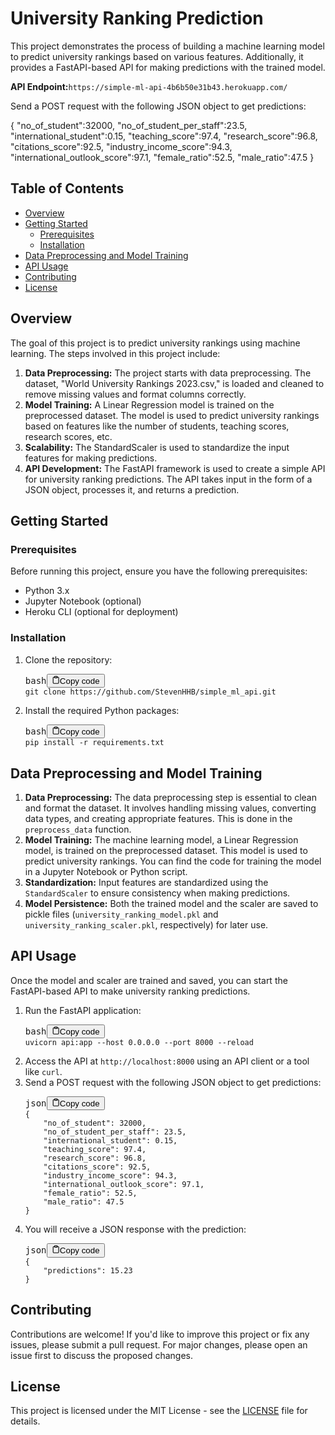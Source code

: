 # University Ranking Prediction

This project demonstrates the process of building a machine learning model to predict university rankings based on various features. Additionally, it provides a FastAPI-based API for making predictions with the trained model.


**API Endpoint:**`https://simple-ml-api-4b6b50e31b43.herokuapp.com/`

Send a POST request with the following JSON object to get predictions:

{
    "no_of_student":32000,
    "no_of_student_per_staff":23.5,
    "international_student":0.15,
    "teaching_score":97.4,
    "research_score":96.8,
    "citations_score":92.5,
    "industry_income_score":94.3,
    "international_outlook_score":97.1,
    "female_ratio":52.5,
    "male_ratio":47.5
}

## Table of Contents

* [Overview](https://chat.openai.com/c/06029009-b568-41e3-822a-96b77a306b9f#overview)
* [Getting Started](https://chat.openai.com/c/06029009-b568-41e3-822a-96b77a306b9f#getting-started)
  * [Prerequisites](https://chat.openai.com/c/06029009-b568-41e3-822a-96b77a306b9f#prerequisites)
  * [Installation](https://chat.openai.com/c/06029009-b568-41e3-822a-96b77a306b9f#installation)
* [Data Preprocessing and Model Training](https://chat.openai.com/c/06029009-b568-41e3-822a-96b77a306b9f#data-preprocessing-and-model-training)
* [API Usage](https://chat.openai.com/c/06029009-b568-41e3-822a-96b77a306b9f#api-usage)
* [Contributing](https://chat.openai.com/c/06029009-b568-41e3-822a-96b77a306b9f#contributing)
* [License](https://chat.openai.com/c/06029009-b568-41e3-822a-96b77a306b9f#license)

## Overview

The goal of this project is to predict university rankings using machine learning. The steps involved in this project include:

1. **Data Preprocessing:** The project starts with data preprocessing. The dataset, "World University Rankings 2023.csv," is loaded and cleaned to remove missing values and format columns correctly.
2. **Model Training:** A Linear Regression model is trained on the preprocessed dataset. The model is used to predict university rankings based on features like the number of students, teaching scores, research scores, etc.
3. **Scalability:** The StandardScaler is used to standardize the input features for making predictions.
4. **API Development:** The FastAPI framework is used to create a simple API for university ranking predictions. The API takes input in the form of a JSON object, processes it, and returns a prediction.

## Getting Started

### Prerequisites

Before running this project, ensure you have the following prerequisites:

* Python 3.x
* Jupyter Notebook (optional)
* Heroku CLI (optional for deployment)

### Installation

1. Clone the repository:
   <pre><div class="bg-black rounded-md mb-4"><div class="flex items-center relative text-gray-200 bg-gray-800 px-4 py-2 text-xs font-sans justify-between rounded-t-md"><span>bash</span><button class="flex ml-auto gap-2"><svg stroke="currentColor" fill="none" stroke-width="2" viewBox="0 0 24 24" stroke-linecap="round" stroke-linejoin="round" class="h-4 w-4" height="1em" width="1em" xmlns="http://www.w3.org/2000/svg"><path d="M16 4h2a2 2 0 0 1 2 2v14a2 2 0 0 1-2 2H6a2 2 0 0 1-2-2V6a2 2 0 0 1 2-2h2"></path><rect x="8" y="2" width="8" height="4" rx="1" ry="1"></rect></svg>Copy code</button></div><div class="p-4 overflow-y-auto"><code class="!whitespace-pre hljs language-bash">git clone https://github.com/StevenHHB/simple_ml_api.git
   </code></div></div></pre>
2. Install the required Python packages:
   <pre><div class="bg-black rounded-md mb-4"><div class="flex items-center relative text-gray-200 bg-gray-800 px-4 py-2 text-xs font-sans justify-between rounded-t-md"><span>bash</span><button class="flex ml-auto gap-2"><svg stroke="currentColor" fill="none" stroke-width="2" viewBox="0 0 24 24" stroke-linecap="round" stroke-linejoin="round" class="h-4 w-4" height="1em" width="1em" xmlns="http://www.w3.org/2000/svg"><path d="M16 4h2a2 2 0 0 1 2 2v14a2 2 0 0 1-2 2H6a2 2 0 0 1-2-2V6a2 2 0 0 1 2-2h2"></path><rect x="8" y="2" width="8" height="4" rx="1" ry="1"></rect></svg>Copy code</button></div><div class="p-4 overflow-y-auto"><code class="!whitespace-pre hljs language-bash">pip install -r requirements.txt
   </code></div></div></pre>

## Data Preprocessing and Model Training

1. **Data Preprocessing:** The data preprocessing step is essential to clean and format the dataset. It involves handling missing values, converting data types, and creating appropriate features. This is done in the `preprocess_data` function.
2. **Model Training:** The machine learning model, a Linear Regression model, is trained on the preprocessed dataset. This model is used to predict university rankings. You can find the code for training the model in a Jupyter Notebook or Python script.
3. **Standardization:** Input features are standardized using the `StandardScaler` to ensure consistency when making predictions.
4. **Model Persistence:** Both the trained model and the scaler are saved to pickle files (`university_ranking_model.pkl` and `university_ranking_scaler.pkl`, respectively) for later use.

## API Usage

Once the model and scaler are trained and saved, you can start the FastAPI-based API to make university ranking predictions.

1. Run the FastAPI application:
   <pre><div class="bg-black rounded-md mb-4"><div class="flex items-center relative text-gray-200 bg-gray-800 px-4 py-2 text-xs font-sans justify-between rounded-t-md"><span>bash</span><button class="flex ml-auto gap-2"><svg stroke="currentColor" fill="none" stroke-width="2" viewBox="0 0 24 24" stroke-linecap="round" stroke-linejoin="round" class="h-4 w-4" height="1em" width="1em" xmlns="http://www.w3.org/2000/svg"><path d="M16 4h2a2 2 0 0 1 2 2v14a2 2 0 0 1-2 2H6a2 2 0 0 1-2-2V6a2 2 0 0 1 2-2h2"></path><rect x="8" y="2" width="8" height="4" rx="1" ry="1"></rect></svg>Copy code</button></div><div class="p-4 overflow-y-auto"><code class="!whitespace-pre hljs language-bash">uvicorn api:app --host 0.0.0.0 --port 8000 --reload
   </code></div></div></pre>
2. Access the API at `http://localhost:8000` using an API client or a tool like `curl`.
3. Send a POST request with the following JSON object to get predictions:
   <pre><div class="bg-black rounded-md mb-4"><div class="flex items-center relative text-gray-200 bg-gray-800 px-4 py-2 text-xs font-sans justify-between rounded-t-md"><span>json</span><button class="flex ml-auto gap-2"><svg stroke="currentColor" fill="none" stroke-width="2" viewBox="0 0 24 24" stroke-linecap="round" stroke-linejoin="round" class="h-4 w-4" height="1em" width="1em" xmlns="http://www.w3.org/2000/svg"><path d="M16 4h2a2 2 0 0 1 2 2v14a2 2 0 0 1-2 2H6a2 2 0 0 1-2-2V6a2 2 0 0 1 2-2h2"></path><rect x="8" y="2" width="8" height="4" rx="1" ry="1"></rect></svg>Copy code</button></div><div class="p-4 overflow-y-auto"><code class="!whitespace-pre hljs language-json">{
       "no_of_student": 32000,
       "no_of_student_per_staff": 23.5,
       "international_student": 0.15,
       "teaching_score": 97.4,
       "research_score": 96.8,
       "citations_score": 92.5,
       "industry_income_score": 94.3,
       "international_outlook_score": 97.1,
       "female_ratio": 52.5,
       "male_ratio": 47.5
   }
   </code></div></div></pre>
4. You will receive a JSON response with the prediction:
   <pre><div class="bg-black rounded-md mb-4"><div class="flex items-center relative text-gray-200 bg-gray-800 px-4 py-2 text-xs font-sans justify-between rounded-t-md"><span>json</span><button class="flex ml-auto gap-2"><svg stroke="currentColor" fill="none" stroke-width="2" viewBox="0 0 24 24" stroke-linecap="round" stroke-linejoin="round" class="h-4 w-4" height="1em" width="1em" xmlns="http://www.w3.org/2000/svg"><path d="M16 4h2a2 2 0 0 1 2 2v14a2 2 0 0 1-2 2H6a2 2 0 0 1-2-2V6a2 2 0 0 1 2-2h2"></path><rect x="8" y="2" width="8" height="4" rx="1" ry="1"></rect></svg>Copy code</button></div><div class="p-4 overflow-y-auto"><code class="!whitespace-pre hljs language-json">{
       "predictions": 15.23
   }
   </code></div></div></pre>

## Contributing

Contributions are welcome! If you'd like to improve this project or fix any issues, please submit a pull request. For major changes, please open an issue first to discuss the proposed changes.

## License

This project is licensed under the MIT License - see the [LICENSE](https://chat.openai.com/c/LICENSE) file for details.

